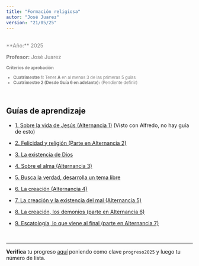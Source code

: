 ```yaml
---
title: "Formación religiosa"
autor: "José Juarez"
version: "21/05/25"
---
```


<span hidden>Local path of the file: "H:/"</span>
<span hidden>Local path of images: "H:/"</span>

<br>

<div class="grey3">
**Año:** 2025

**Profesor:** José Juarez

<div class="size80">

**Criterios de aprobación**

- **Cuatrimestre 1:** Tener **A** en al menos 3 de las primeras 5 guías
- **Cuatrimestre 2 (Desde Guía 6 en adelante):** (Pendiente definir) 
</div>

</div>

<br>

## Guías de aprendizaje

- [1. Sobre la vida de Jesús (Alternancia 1)]() (Visto con Alfredo, no hay guía de esto)

- [2. Felicidad y religión (Parte en Alternancia 2)](01_felicidad_religion.html)

- [3. La existencia de Dios](02_existencia_dios.html)

- [4. Sobre el alma (Alternancia 3)](03_el_alma.html)

- [5. Busca la verdad, desarrolla un tema libre](04_tema_libre1.html)

- [6. La creación (Alternancia 4)](05_creacion.html)

- [7. La creación y la existencia del mal (Alternancia 5)](06_creacion_2.html)

- [8. La creación, los demonios (parte en Alternancia 6)](07_creacion_3.html)

- [9. Escatología, lo que viene al final (parte en Alternancia 7)](08_escatologia.html)

<span hidden>Fin archivo</span>

<br>

---

**Verifica** tu progreso [aquí](https://iosephj.pythonanywhere.com/notas/cfr_relig6_25) poniendo como clave `progreso2025` y luego tu número de lista.

<!-- HTML style definitions -->
<style>
/* Colors */
.grey1 {color: #b3b3b3;} /* my light-grey */
.grey2 {color: #999999;} /* my middle-grey */
.grey3 {color: #808080;} /* my dark-grey */
.blue1 {color: #6495ed;} /* nvim blue */
.blue2 {color: #276cdf;} /* Andrew Ng Blue */
.sky1 {color: #7dbed8;} /* nvim sky */
.sky2 {color: #27a2db;}   /* my sky */
.green {color: #81b524;} /* my green */
.red1 {color: #ec5469;} /* my coral-red */
.red2 {color: #f44336;} /* my red */
.rose {color: #ec9998:} /* nvim rose */
.gold {color: #df9d43;} /* Andrew Ng gold */
.orange1 {color: #fda556;} /* nvim orange */
.orange2 {color: #ff9505;} /*Andrew Ng orange */
.purple1 {color: #ff40ff;} /* Andrew Ng purple */
.purple2 {color: #d164d7;} /* Andrew Ng purple */
/* Font Size */
.size90 {font-size: 0.9em;}
.size85 {font-size: 0.85em;}
.size80 {font-size: 0.8em;}
.size70 {font-size: 0.7em;}
</style>
<!-- Use <span> inline and <div> with several lines --->
